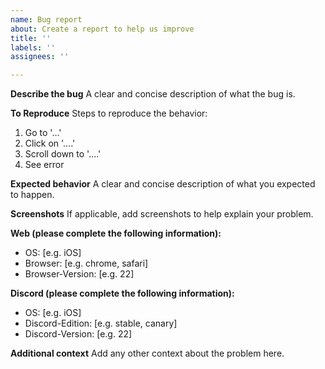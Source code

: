 ```yaml
---
name: Bug report
about: Create a report to help us improve
title: ''
labels: ''
assignees: ''

---
```


**Describe the bug**
A clear and concise description of what the bug is.

**To Reproduce**
Steps to reproduce the behavior:
1. Go to '...'
2. Click on '....'
3. Scroll down to '....'
4. See error

**Expected behavior**
A clear and concise description of what you expected to happen.

**Screenshots**
If applicable, add screenshots to help explain your problem.

**Web (please complete the following information):**
 - OS: [e.g. iOS]
 - Browser: [e.g. chrome, safari]
 - Browser-Version: [e.g. 22]

**Discord (please complete the following information):**
 - OS: [e.g. iOS]
 - Discord-Edition: [e.g. stable, canary]
 - Discord-Version: [e.g. 22]

**Additional context**
Add any other context about the problem here.
